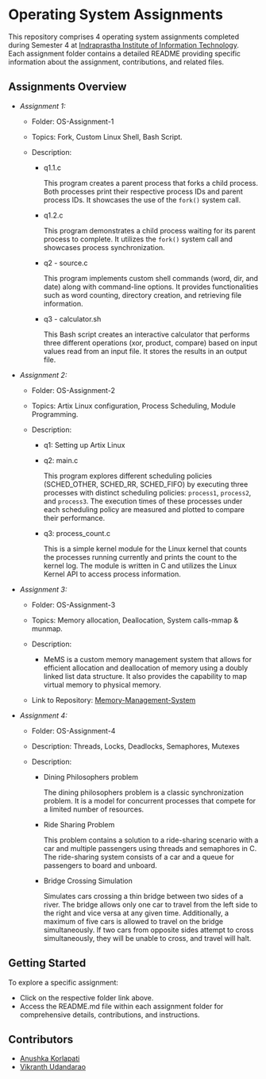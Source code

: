 # Operating System Assignments

This repository comprises 4 operating system assignments completed during Semester 4 at <a href="https://iiitd.ac.in/">Indraprastha Institute of Information Technology</a>.
\
Each assignment folder contains a detailed README providing specific information about the assignment, contributions, and related files.

## Assignments Overview

- *Assignment 1:*
  - Folder: OS-Assignment-1
  - Topics: Fork, Custom Linux Shell, Bash Script.
  - Description: 

    - q1.1.c

      This program creates a parent process that forks a child process. Both processes print their respective process IDs and parent process IDs. It showcases the use of the `fork()` system call.

    - q1.2.c

      This program demonstrates a child process waiting for its parent process to complete. It utilizes the `fork()` system call and showcases process synchronization.

    - q2 - source.c

      This program implements custom shell commands (word, dir, and date) along with command-line options. It provides functionalities such as word counting, directory creation, and retrieving file information.

    - q3 - calculator.sh

      This Bash script creates an interactive calculator that performs three different operations (xor, product, compare) based on input values read from an input file. It stores the results in an output file.

- *Assignment 2:*
  - Folder: OS-Assignment-2
  - Topics: Artix Linux configuration, Process Scheduling, Module Programming.
  - Description: 

    - q1: Setting up Artix Linux

    - q2: main.c
      
      This program explores different scheduling policies (SCHED_OTHER, SCHED_RR, SCHED_FIFO) by executing three processes with distinct scheduling policies: <code>process1</code>, <code>process2</code>, and <code>process3</code>. The execution times of these processes under each scheduling policy are measured and plotted to compare their performance.</p>

    - q3: process_count.c

      This is a simple kernel module for the Linux kernel that counts the processes running currently and prints the count to the kernel log. The module is written in C and utilizes the Linux Kernel API to access process information.


- *Assignment 3:*
  - Folder: OS-Assignment-3
  - Topics: Memory allocation, Deallocation, System calls-mmap &  munmap.

  - Description:
    
    - MeMS is a custom memory management system that allows for efficient allocation and deallocation of memory using a doubly linked list data structure. It also provides the capability to map virtual memory to physical memory.

  - Link to Repository: [Memory-Management-System](https://github.com/anushka-korlapati/MeMS.git)


- *Assignment 4:*
  - Folder: OS-Assignment-4
  - Description: Threads, Locks, Deadlocks, Semaphores, Mutexes
  - Description: 

    - Dining Philosophers problem

      The dining philosophers problem is a classic synchronization problem. It is a model for concurrent processes that compete for a limited number of resources.

    - Ride Sharing Problem 

      This problem contains a solution to a ride-sharing scenario with a car and multiple passengers using threads and semaphores in C. The ride-sharing system consists of a car and a queue for passengers to board and unboard.

    - Bridge Crossing Simulation

      Simulates cars crossing a thin bridge between two sides of a river. The bridge allows only one car to travel from the left side to the right and vice versa at any given time. Additionally, a maximum of five cars is allowed to travel on the bridge simultaneously. If two cars from opposite sides attempt to cross simultaneously, they will be unable to cross, and travel will halt.

## Getting Started

To explore a specific assignment:
- Click on the respective folder link above.
- Access the README.md file within each assignment folder for comprehensive details, contributions, and instructions.

## Contributors

- [Anushka Korlapati](https://github.com/anushka-korlapati/)
- [Vikranth Udandarao](https://github.com/Vikranth3140/)
